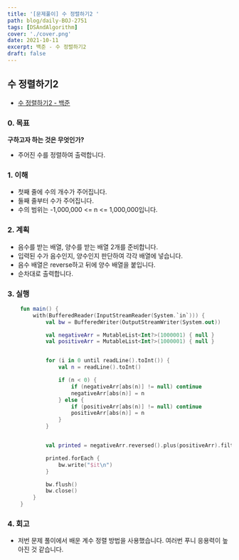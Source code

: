 ```yaml
---
title: '[문제풀이] 수 정렬하기2 '
path: blog/daily-BOJ-2751
tags: [DSAndAlgorithm]
cover: './cover.png'
date: 2021-10-11
excerpt: 백준 - 수 정렬하기2
draft: false
---
```


## 수 정렬하기2

- [수 정렬하기2 - 백준](https://www.acmicpc.net/problem/2751)

### 0. 목표

**구하고자 하는 것은 무엇인가?**

- 주어진 수를 정렬하여 출력합니다.

### 1. 이해

- 첫째 줄에 수의 개수가 주어집니다.
- 둘째 줄부터 수가 주어집니다.
- 수의 범위는 -1,000,000 <= n <= 1,000,000입니다.

### 2. 계획

- 음수를 받는 배열, 양수를 받는 배열 2개를 준비합니다.
- 입력된 수가 음수인지, 양수인지 판단하여 각각 배열에 넣습니다.
- 음수 배열은 reverse하고 뒤에 양수 배열을 붙입니다.
- 순차대로 출력합니다.

### 3. 실행

```kotlin
    fun main() {
        with(BufferedReader(InputStreamReader(System.`in`))) {
            val bw = BufferedWriter(OutputStreamWriter(System.out))

            val negativeArr = MutableList<Int?>(1000001) { null }
            val positiveArr = MutableList<Int?>(1000001) { null }


            for (i in 0 until readLine().toInt()) {
                val n = readLine().toInt()

                if (n < 0) {
                    if (negativeArr[abs(n)] != null) continue
                    negativeArr[abs(n)] = n
                } else {
                    if (positiveArr[abs(n)] != null) continue
                    positiveArr[abs(n)] = n
                }
            }


            val printed = negativeArr.reversed().plus(positiveArr).filterNotNull()

            printed.forEach {
                bw.write("$it\n")
            }

            bw.flush()
            bw.close()
        }
    }

```

### 4. 회고

- 저번 문제 풀이에서 배운 계수 정렬 방법을 사용했습니다. 여러번 푸니 응용력이 높아진 것 같습니다.
